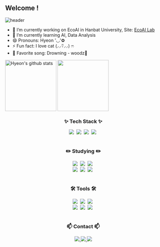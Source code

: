 ## Welcome !<!--👋-->
<!--title 75BDE0-->
![header](https://capsule-render.vercel.app/api?type=Blur&color=auto&height=250&section=header&text=Hyeon's%20IT%20Space&fontSize=70&animation=fadeIn)
- 🔭 I’m currently working on EcoAI in Hanbat University, Site: [EcoAI Lab](https://sites.google.com/view/ecoai)
- 🌱 I’m currently learning AI, Data Analysis
- 😄 Pronouns: Hyeon '◡'✿
- ⚡ Fun fact: I love cat ​(⸝⸝⍢⸝⸝) ෆ
- 🎼 Favorite song: Drowning - woodz🎵
<!--
- 👯 I’m looking to collaborate on ...
- 🤔 I’m looking for help with ...
- 💬 Ask me about ...
- 📫 How to reach me: ... 
-->
<!--git stack-->
<a href="https://github.com/hyeon0520"><img align="center" style="height:165px" src="https://github-readme-stats.vercel.app/api?username=hyeon0520&show_icons=true&theme=nord&hide_border=true" alt="Hyeon's github stats" /></a>
<a href="https://github.com/hyeon0520"><img align="center" style="height:165px" src="https://github-readme-stats.vercel.app/api/top-langs/?username=hyeon0520&layout=compact&theme=nord&hide_border=true" /></a><br/>
</div>
<!--Tech stack-->
<h3 align="center">✨ Tech Stack ✨</h3>
<div align="center">
  <img src="https://img.shields.io/badge/python-3670A0?style=for-the-badge&logo=python&logoColor=ffdd54" />&nbsp
  <img src="https://img.shields.io/badge/pandas-150458.svg?style=for-the-badge&logo=pandas&logoColor=white" />&nbsp
  <img src="https://img.shields.io/badge/numpy-4d77cf.svg?style=for-the-badge&logo=numpy&logoColor=white" />&nbsp
  <img src="https://img.shields.io/badge/Matplotlib-11557c.svg?style=for-the-badge&logo=Matplotlib&logoColor=white" />&nbsp
</div>

<br/>

<!--studying-->
<h3 align="center">✏️ Studying ✏️</h3>
<div align="center">
  <img src="https://img.shields.io/badge/TensorFlow-FF6F00?style=for-the-badge&logo=tensorflow&logoColor=white" />&nbsp
  <img src="https://img.shields.io/badge/PyTorch-EE4C2C?style=for-the-badge&logo=pytorch&logoColor=white" />&nbsp
  <img src="https://img.shields.io/badge/ScikitLearn-F7931E?style=for-the-badge&logo=scikitlearn&logoColor=white" />&nbsp
</div>

<div align="center">
  <img src="https://img.shields.io/badge/Keras-D00000?style=for-the-badge&logo=keras&logoColor=white" />&nbsp
  <img src="https://img.shields.io/badge/OpenAI-412991?style=for-the-badge&logo=openai&logoColor=white" />&nbsp
  <img src="https://img.shields.io/badge/DeepLearning.AI-0055A5?style=for-the-badge&logo=deeplearning-dot-ai&logoColor=white" />&nbsp
</div>

<br/>

<!--Toools-->
<h3 align="center">🛠 Tools 🛠</h3>
<div align="center">
  <img src="https://img.shields.io/badge/git-F05033.svg?style=for-the-badge&logo=git&logoColor=white" />&nbsp
  <img src="https://img.shields.io/badge/github-181717.svg?style=for-the-badge&logo=github&logoColor=white" />&nbsp
  <img src="https://img.shields.io/badge/Notion-F3F3F3.svg?style=for-the-badge&logo=notion&logoColor=black" />&nbsp
</div>

<div align="center">
  <img src="https://img.shields.io/badge/VSCode-2C2C32.svg?style=for-the-badge&logo=visual-studio-code&logoColor=22ABF3" />&nbsp
  <img src="https://img.shields.io/badge/jupyter-2C2C32.svg?style=for-the-badge&logo=jupyter&logoColor=F37726" />&nbsp
  <img src="https://img.shields.io/badge/Colab-2C2C32.svg?style=for-the-badge&logo=googlecolab&logoColor=F9AB00" />&nbsp
</div>

<br/>

<!--Contact-->
<h3 align="center">📫 Contact 📫</h3>
<div align="center">
  <a href="https://blog.naver.com/mfireon">
    <img src="https://img.shields.io/badge/Naver-1EBC8F?style=for-the-badge&logo=naver&logoColor=white" />
  </a>
  <a href="https://sites.google.com/view/ecoai/introduction">
    <img src="https://img.shields.io/badge/EcoAI-4d77cf?style=for-the-badge&logo=EcoAI&logoColor=white" />
  </a>
  <a href="mailto:mfireon0520@gmail.com">
    <img src="https://img.shields.io/badge/Gmail-D14836?style=for-the-badge&logo=gmail&logoColor=white"/>
  </a>
</div>
